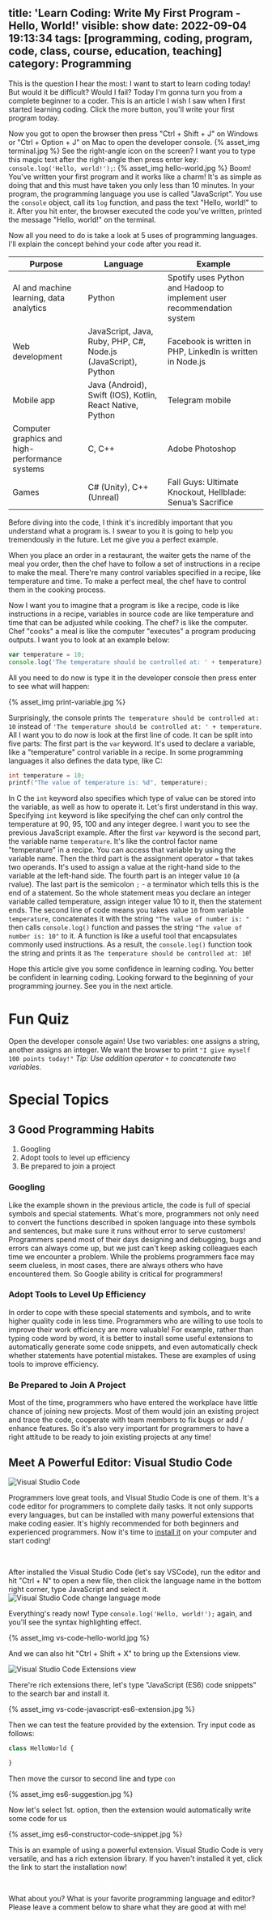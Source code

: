 title: 'Learn Coding: Write My First Program - Hello, World!'
visible: show
date: 2022-09-04 19:13:34
tags: [programming, coding, program, code, class, course, education, teaching]
category: Programming
---

This is the question I hear the most: I want to start to learn coding today! But would it be difficult? Would I fail? Today I'm gonna turn you from a complete beginner to a coder. This is an article I wish I saw when I first started learning coding. Click the more button, you'll write your first program today.

<!--more-->

Now you got to open the browser then press "Ctrl + Shift + J" on Windows or "Ctrl + Option + J" on Mac to open the developer console.
{% asset_img terminal.jpg %}
See the right-angle icon on the screen? I want you to type this magic text after the right-angle then press enter key: `console.log('Hello, world!');`: 
{% asset_img hello-world.jpg %}
Boom! You've written your first program and it works like a charm! It's as simple as doing that and this must have taken you only less than 10 minutes. In your program, the programming language you use is called "JavaScript". You use the `console` object, call its `log` function, and pass the text "Hello, world!" to it. After you hit enter, the browser executed the code you've written, printed the message "Hello, world!" on the terminal.

Now all you need to do is take a look at 5 uses of programming languages. I'll explain the concept behind your code after you read it.

| Purpose                                        | Language                                                      | Example                                                    |
| ---------------------------------------------- | ------------------------------------------------------------- | ---------------------------------------------------------------------- |
| AI and machine learning, data analytics        | Python                                                        | Spotify uses Python and Hadoop to implement user recommendation system |
| Web development                                | JavaScript, Java, Ruby, PHP, C#, Node.js (JavaScript), Python | Facebook is written in PHP, LinkedIn is written in Node.js             |
| Mobile app                                     | Java (Android), Swift (IOS), Kotlin, React Native, Python     | Telegram mobile                                                        |
| Computer graphics and high-performance systems | C, C++                                                        | Adobe Photoshop                                                        |
| Games                                          | C# (Unity), C++ (Unreal)                                      | Fall Guys: Ultimate Knockout, Hellblade: Senua’s Sacrifice             |

Before diving into the code, I think it's incredibly important that you understand what a program is. I swear to you it is going to help you tremendously in the future. Let me give you a perfect example.

When you place an order in a restaurant, the waiter gets the name of the meal you order, then the chef have to follow a set of instructions in a recipe to make the meal. There're many control variables specified in a recipe, like temperature and time. To make a perfect meal, the chef have to control them in the cooking process.

Now I want you to imagine that a program is like a recipe, code is like instructions in a recipe, variables in source code are like temperature and time that can be adjusted while cooking. The chef? is like the computer. Chef "cooks" a meal is like the computer "executes" a program producing outputs. I want you to look at an example below:
```javascript
var temperature = 10;
console.log('The temperature should be controlled at: ' + temperature);
```

All you need to do now is type it in the developer console then press enter to see what will happen:

{% asset_img print-variable.jpg %}

Surprisingly, the console prints `The temperature should be controlled at: 10` instead of `'The temperature should be controlled at: ' + temperature`. All I want you to do now is look at the first line of code. It can be split into five parts: The first part is the `var` keyword. It's used to declare a variable, like a "temperature" control variable in a recipe. In some programming languages it also defines the data type, like C:
```c
int temperature = 10;
printf("The value of temperature is: %d", temperature);
```
In C the `int` keyword also specifies which type of value can be stored into the variable, as well as how to operate it. Let's first understand in this way. Specifying `int` keyword is like specifying the chef can only control the temperature at 90, 95, 100 and any integer degree. I want you to see the previous JavaScript example. After the first `var` keyword is the second part, the variable name `temperature`. It's like the control factor name "temperature" in a recipe. You can access that variable by using the variable name. Then the third part is the assignment operator `=` that takes two operands. It's used to assign a value at the right-hand side to the variable at the left-hand side. The fourth part is an integer value `10` (a rvalue). The last part is the semicolon `;` - a terminator which tells this is the end of a statement. So the whole statement meas you declare an integer variable called temperature, assign integer value 10 to it, then the statement ends. The second line of code means you takes value `10` from variable `temperature`, concatenates it with the string `"The value of number is: "` then calls `console.log()` function and passes the string `"The value of number is: 10"` to it. A function is like a useful tool that encapsulates commonly used instructions. As a result, the `console.log()` function took the string and prints it as `The temperature should be controlled at: 10`!

Hope this article give you some confidence in learning coding. You better be confident in learning coding. Looking forward to the beginning of your programming journey. See you in the next article.

# Fun Quiz
Open the developer console again! Use two variables: one assigns a string, another assigns an integer. We want the browser to print `"I give myself 100 points today!"`
*Tip: Use addition operator `+` to concatenate two variables.*

# Special Topics
## 3 Good Programming Habits
1. Googling
2. Adopt tools to level up efficiency
3. Be prepared to join a project

### Googling
Like the example shown in the previous article, the code is full of special symbols and special statements. What's more, programmers not only need to convert the functions described in spoken language into these symbols and sentences, but make sure it runs without error to serve customers! Programmers spend most of their days designing and debugging, bugs and errors can always come up, but we just can't keep asking colleagues each time we encounter a problem. While the problems programmers face may seem clueless, in most cases, there are always others who have encountered them. So Google ability is critical for programmers!

### Adopt Tools to Level Up Efficiency
In order to cope with these special statements and symbols, and to write higher quality code in less time. Programmers who are willing to use tools to improve their work efficiency are more valuable! For example, rather than typing code word by word, it is better to install some useful extensions to automatically generate some code snippets, and even automatically check whether statements have potential mistakes. These are examples of using tools to improve efficiency.

### Be Prepared to Join A Project
Most of the time, programmers who have entered the workplace have little chance of joining new projects. Most of them would join an existing project and trace the code, cooperate with team members to fix bugs or add / enhance features. So it's also very important for programmers to have a right attitude to be ready to join existing projects at any time!

## Meet A Powerful Editor: Visual Studio Code
![Visual Studio Code](https://code.visualstudio.com/assets/home/home-screenshot-win.png)

Programmers love great tools, and Visual Studio Code is one of them. It's a code editor for programmers to complete daily tasks. It not only supports every languages, but can be installed with many powerful extensions that make coding easier. It's highly recommended for both beginners and experienced programmers. Now it's time to [install it](https://code.visualstudio.com/) on your computer and start coding!

<link href="https://cdnjs.cloudflare.com/ajax/libs/mdb-ui-kit/4.3.0/mdb.min.css" rel="stylesheet">
<link href="https://cdnjs.cloudflare.com/ajax/libs/font-awesome/6.0.0/css/all.min.css" rel="stylesheet">
<script type="text/javascript" src="https://cdnjs.cloudflare.com/ajax/libs/mdb-ui-kit/4.3.0/mdb.min.js"
></script>
<div style="text-align: center;">
    <a class="btn btn-primary" href="https://code.visualstudio.com/" style="color: white; text-decoration: none;">
        <i class="fa-solid fa-download me-2"></i>
        Get Latest Visual Studio Code
    </a>
</div>

After installed the Visual Studio Code (let's say VSCode), run the editor and hit "Ctrl + N" to open a new file, then click the language name in the bottom right corner, type JavaScript and select it.
![Visual Studio Code change language mode](https://code.visualstudio.com/assets/docs/getstarted/tips-and-tricks/change_syntax.gif)

Everything's ready now! Type `console.log('Hello, world!');` again, and you'll see the syntax highlighting effect.

{% asset_img vs-code-hello-world.jpg %}

And we can also hit "Ctrl + Shift + X" to bring up the Extensions view.

![Visual Studio Code Extensions view](https://code.visualstudio.com/assets/docs/editor/extension-marketplace/extensions-popular.png)

There're rich extensions there, let's type "JavaScript (ES6) code snippets" to the search bar and install it.

{% asset_img vs-code-javascript-es6-extension.jpg %}

Then we can test the feature provided by the extension. Try input code as follows:
```javascript
class HelloWorld {

}
```
Then move the cursor to second line and type `con`

{% asset_img es6-suggestion.jpg %}

Now let's select 1st. option, then the extension would automatically write some code for us

{% asset_img es6-constructor-code-snippet.jpg %}

This is an example of using a powerful extension. Visual Studio Code is very versatile, and has a rich extension library. If you haven't installed it yet, click the link to start the installation now!

<div style="text-align: center;">
    <a class="btn btn-primary" href="https://code.visualstudio.com/" style="color: white; text-decoration: none;">
        <i class="fa-solid fa-download me-2"></i>
        Get Latest Visual Studio Code
    </a>
</div>

What about you? What is your favorite programming language and editor? Please leave a comment below to share what they are good at with me!